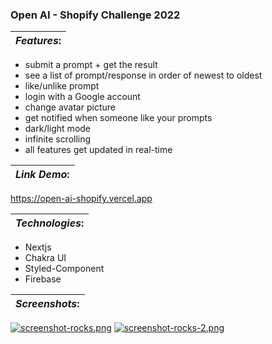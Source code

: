 ### Open AI - Shopify Challenge 2022

| **_Features_:** |
|---|

- submit a prompt  + get the result
- see a list of prompt/response in order of newest to oldest
- like/unlike prompt
- login with a Google account
- change avatar picture
- get notified when someone like your prompts
- dark/light mode
- infinite scrolling
- all features get updated in real-time

| **_Link Demo_:** |
|---|

https://open-ai-shopify.vercel.app

| **_Technologies_:** |
|---|

- Nextjs
- Chakra UI
- Styled-Component
- Firebase

| **_Screenshots_:** |
|---|

[![screenshot-rocks.png](https://i.postimg.cc/L40mHSNm/screenshot-rocks.png)](https://postimg.cc/bdb7TK75)
[![screenshot-rocks-2.png](https://i.postimg.cc/MZYdRZh8/screenshot-rocks-2.png)](https://postimg.cc/hhfLRnDC)


